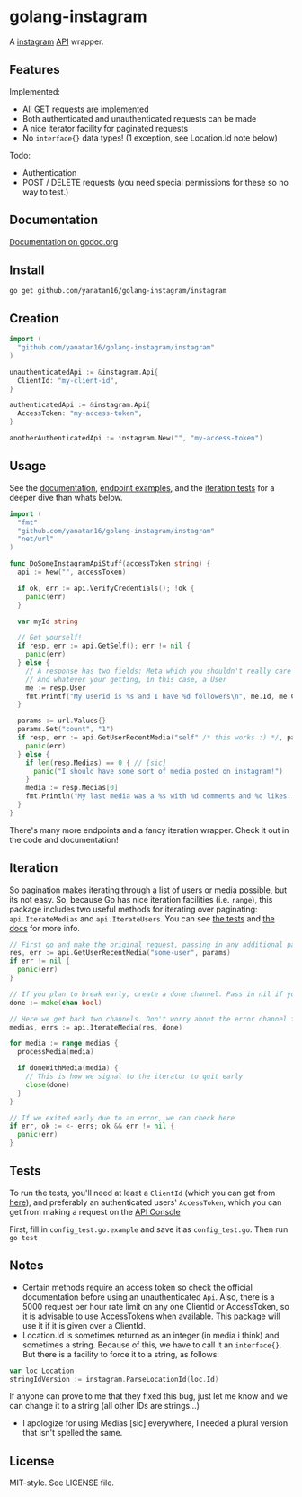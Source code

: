 # golang-instagram

A [instagram](http://instagram.com) [API](http://instagram.com/developer) wrapper.

## Features

Implemented:

- All GET requests are implemented
- Both authenticated and unauthenticated requests can be made
- A nice iterator facility for paginated requests
- No `interface{}` data types! (1 exception, see Location.Id note below)

Todo:

- Authentication
- POST / DELETE requests (you need special permissions for these so no way to test.)

## Documentation

[Documentation on godoc.org](http://godoc.org/github.com/yanatan16/golang-instagram/instagram)

## Install

```
go get github.com/yanatan16/golang-instagram/instagram
```

## Creation

```go
import (
  "github.com/yanatan16/golang-instagram/instagram"
)

unauthenticatedApi := &instagram.Api{
  ClientId: "my-client-id",
}

authenticatedApi := &instagram.Api{
  AccessToken: "my-access-token",
}

anotherAuthenticatedApi := instagram.New("", "my-access-token")
```

## Usage

See the [documentation](http://godoc.org/github.com/yanatan16/golang-instagram/instagram), [endpoint examples](https://github.com/yanatan16/golang-instagram/blob/master/instagram/example_test.go), and the [iteration tests](https://github.com/yanatan16/golang-instagram/blob/master/instagram/iterate_test.go) for a deeper dive than whats below.

```go
import (
  "fmt"
  "github.com/yanatan16/golang-instagram/instagram"
  "net/url"
)

func DoSomeInstagramApiStuff(accessToken string) {
  api := New("", accessToken)

  if ok, err := api.VerifyCredentials(); !ok {
    panic(err)
  }

  var myId string

  // Get yourself!
  if resp, err := api.GetSelf(); err != nil {
    panic(err)
  } else {
    // A response has two fields: Meta which you shouldn't really care about
    // And whatever your getting, in this case, a User
    me := resp.User
    fmt.Printf("My userid is %s and I have %d followers\n", me.Id, me.Counts.FollowedBy)
  }

  params := url.Values{}
  params.Set("count", "1")
  if resp, err := api.GetUserRecentMedia("self" /* this works :) */, params); err != nil {
    panic(err)
  } else {
    if len(resp.Medias) == 0 { // [sic]
      panic("I should have some sort of media posted on instagram!")
    }
    media := resp.Medias[0]
    fmt.Println("My last media was a %s with %d comments and %d likes. (url: %s)\n", media.Type, media.Comments.Count, media.Like.Count, media.Link)
  }
}
```

There's many more endpoints and a fancy iteration wrapper. Check it out in the code and documentation!

## Iteration

So pagination makes iterating through a list of users or media possible, but its not easy. So, because Go has nice iteration facilities (i.e. `range`), this package includes two useful methods for iterating over paginating: `api.IterateMedias` and `api.IterateUsers`. You can see [the tests](https://github.com/yanatan16/golang-instagram/blob/master/instagram/iterate_test.go) and [the docs](http://godoc.org/github.com/yanatan16/golang-instagram/instagram/#Api.IterateMedia) for more info.

```go
// First go and make the original request, passing in any additional parameters you need
res, err := api.GetUserRecentMedia("some-user", params)
if err != nil {
  panic(err)
}

// If you plan to break early, create a done channel. Pass in nil if you plan to exhaust the pagination
done := make(chan bool)

// Here we get back two channels. Don't worry about the error channel for now
medias, errs := api.IterateMedia(res, done)

for media := range medias {
  processMedia(media)

  if doneWithMedia(media) {
    // This is how we signal to the iterator to quit early
    close(done)
  }
}

// If we exited early due to an error, we can check here
if err, ok := <- errs; ok && err != nil {
  panic(err)
}
```

## Tests

To run the tests, you'll need at least a `ClientId` (which you can get from [here](http://instagram.com/developer/clients/manage/)), and preferably an authenticated users' `AccessToken`, which you can get from making a request on the [API Console](http://instagram.com/developer/api-console/)

First, fill in `config_test.go.example` and save it as `config_test.go`. Then run `go test`

## Notes

- Certain methods require an access token so check the official documentation before using an unauthenticated `Api`. Also, there is a 5000 request per hour rate limit on any one ClientId or AccessToken, so it is advisable to use AccessTokens when available. This package will use it if it is given over a ClientId.
- Location.Id is sometimes returned as an integer (in media i think) and sometimes a string. Because of this, we have to call it an `interface{}`. But there is a facility to force it to a string, as follows:

```go
var loc Location
stringIdVersion := instagram.ParseLocationId(loc.Id)
```

If anyone can prove to me that they fixed this bug, just let me know and we can change it to a string (all other IDs are strings...)

- I apologize for using Medias [sic] everywhere, I needed a plural version that isn't spelled the same.

## License

MIT-style. See LICENSE file.